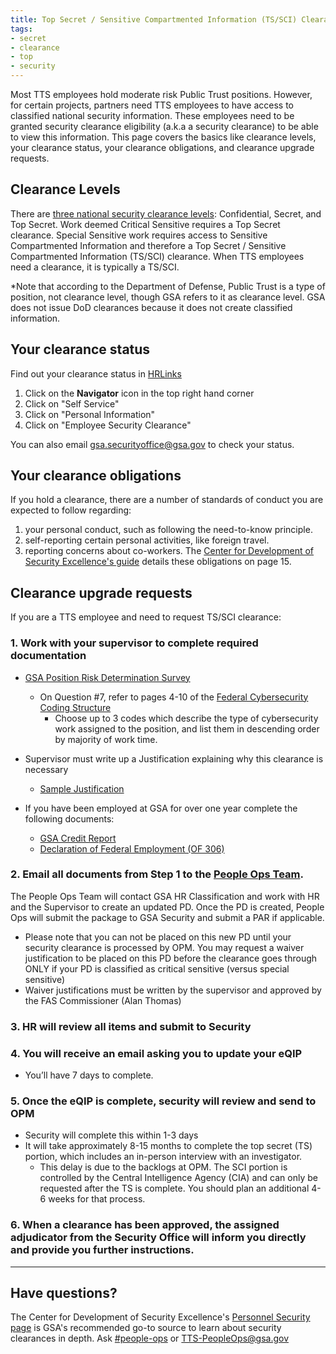 ```yaml
---
title: Top Secret / Sensitive Compartmented Information (TS/SCI) Clearance
tags:
- secret
- clearance
- top
- security
---
```

Most TTS employees hold moderate risk Public Trust positions. However, for certain projects, partners need TTS employees to have access to classified national security information. These employees need to be granted security clearance eligibility (a.k.a a security clearance) to be able to view this information. This page covers the basics like clearance levels, your clearance status, your clearance obligations, and clearance upgrade requests.

## Clearance Levels
There are [three national security clearance levels](https://en.wikipedia.org/wiki/List_of_U.S._security_clearance_terms): Confidential, Secret, and Top Secret. Work deemed Critical Sensitive requires a Top Secret clearance. Special Sensitive work requires access to Sensitive Compartmented Information and therefore a Top Secret / Sensitive Compartmented Information (TS/SCI) clearance. When TTS employees need a clearance, it is typically a TS/SCI.

*Note that according to the Department of Defense, Public Trust is a type of position, not clearance level, though GSA refers to it as clearance level. GSA does not issue DoD clearances because it does not create classified information.

## Your clearance status
Find out your clearance status in [HRLinks]({{site.baseurl}}/leave/#logging-into-hr-links)
1. Click on the **Navigator** icon in the top right hand corner
2. Click on "Self Service"
3. Click on "Personal Information"
4. Click on "Employee Security Clearance"

You can also email [gsa.securityoffice@gsa.gov](mailto:gsa.securityoffice@gsa.gov) to check your status.

## Your clearance obligations
If you hold a clearance, there are a number of standards of conduct you are expected to follow regarding:
1. your personal conduct, such as following the need-to-know principle.
2. self-reporting certain personal activities, like foreign travel.
3. reporting concerns about co-workers.
The [Center for Development of Security Excellence's guide](https://www.cdse.edu/documents/cdse/Receive_and_Maint_Sct_Clnc.pdf) details these obligations on page 15.

## Clearance upgrade requests
If you are a TTS employee and need to request TS/SCI clearance:

### 1. Work with your supervisor to complete required documentation
* [GSA Position Risk Determination Survey](https://goo.gl/nC9D5S)
   * On Question #7, refer to pages 4-10 of the [Federal Cybersecurity Coding Structure](https://goo.gl/633NXj)  
     * Choose up to 3 codes which describe the type of cybersecurity work assigned to the position, and list them in descending order by majority of work time.

* Supervisor must write up a Justification explaining why this clearance is necessary
   * [Sample Justification](https://goo.gl/FVRmeZ)

* If you have been employed at GSA for over one year complete the following documents:
   * [GSA Credit Report](https://goo.gl/GiFhBy)
   * [Declaration of Federal Employment (OF 306)](https://goo.gl/QDkDZC)

### 2. Email all documents from Step 1 to the [People Ops Team](mailto:TTS-PeopleOps@gsa.gov).
The People Ops Team will contact GSA HR Classification and work with HR and the Supervisor to create an updated PD. Once the PD is created, People Ops will submit the package to GSA Security and submit a PAR if applicable.
   * Please note that you can not be placed on this new PD until your security clearance is processed by OPM. You may request a waiver justification to be placed on this PD before the clearance goes through ONLY if your PD is classified as critical sensitive (versus special sensitive)
   * Waiver justifications must be written by the supervisor and approved by the FAS Commissioner (Alan Thomas)

### 3. HR will review all items and submit to Security

### 4. You will receive an email asking you to update your eQIP  
* You’ll have 7 days to complete.

### 5. Once the eQIP is complete, security will review and send to OPM 
* Security will complete this within 1-3 days
* It will take approximately 8-15 months to complete the top secret (TS) portion, which includes an in-person interview with an investigator.
  * This delay is due to the backlogs at OPM. The SCI portion is controlled by the Central Intelligence Agency (CIA) and can only be requested after the TS is complete.  You should plan an additional 4-6 weeks for that process.
  
### 6. When a clearance has been approved, the assigned adjudicator from the Security Office will inform you directly and provide you further instructions. 


--------------------------------------------------------------------------------

## Have questions?

The Center for Development of Security Excellence's [Personnel Security page](https://www.cdse.edu/catalog/personnel-security.html) is GSA's recommended go-to source to learn about security clearances in depth. Ask [#people-ops](https://gsa-tts.slack.com/messages/people-ops) or [TTS-PeopleOps@gsa.gov](mailto:TTS-PeopleOps@gsa.gov)
